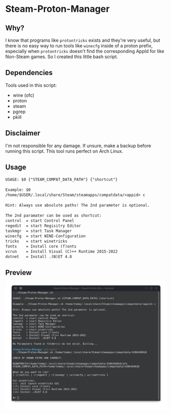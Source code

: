 # Steam-Proton-Manager

## Why?

I know that programs like `protontricks` exists and they're very useful, but there is no easy way to run tools like `winecfg` inside of a proton prefix, especially when `protontricks` doesn't find the corresponding AppId for like Non-Steam games. So I created this little bash script.

## Dependencies

Tools used in this script:
* wine (ofc)
* proton
* steam
* pgrep
* pkill

## Disclaimer

I'm not responsible for any damage. If unsure, make a backup before running this script.
This tool runs perfect on Arch Linux.

## Usage
```
USAGE: $0 {"STEAM_COMPAT_DATA_PATH"} {"shortcut"}

Example: $0 /home/$USER/.local/share/Steam/steamapps/compatdata/<appid> c

Hint: Always use absolute paths! The 2nd parameter is optional.

The 2nd paramater can be used as shortcut:
control  = start Control Panel
regedit  = start Regisitry Editor
taskmgr  = start Task Manager
winecfg  = start WINE-Configuration
tricks   = start winetricks
fonts    = Install core (f)onts
vcrun    = Install Visual (C)++ Runtime 2015-2022
dotnet   = Install .(N)ET 4.8
```

## Preview
![Steam Proton Manager - Menu](https://github.com/anonymouz-trash/steam-proton-manager/blob/main/preview.png?raw=true)
